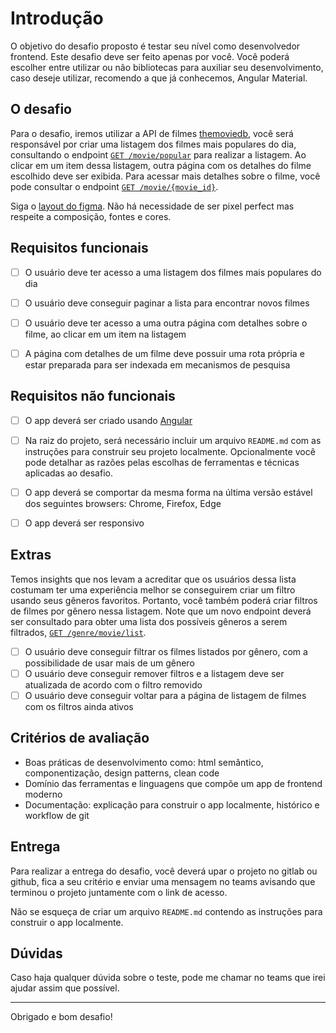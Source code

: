 # Introdução

O objetivo do desafio proposto é testar seu nível como desenvolvedor frontend. Este desafio deve ser feito apenas por você. Você poderá escolher entre utilizar ou não bibliotecas para auxiliar seu desenvolvimento, caso deseje utilizar, recomendo a que já conhecemos, Angular Material.

## O desafio

Para o desafio, iremos utilizar a API de filmes [themoviedb](https://developers.themoviedb.org/3/getting-started/introduction), você será responsável por criar uma listagem dos filmes mais populares do dia, consultando o endpoint  [`GET /movie/popular`](https://developers.themoviedb.org/3/movies/get-popular-movies) para realizar a listagem. Ao clicar em um item dessa listagem, outra página com os detalhes do filme escolhido deve ser exibida. Para acessar mais detalhes sobre o filme, você pode consultar o endpoint [`GET /movie/{movie_id}`](https://developers.themoviedb.org/3/movies/get-movie-details).

Siga o [layout do figma](https://www.figma.com/file/7O2kK5EYSFgyqNeWQyjWB3/Teste-Front-End-Homem-de-Ferro?t=LoiQ7RuDxtzH1pnj-1). Não há necessidade de ser pixel perfect mas respeite a composição, fontes e cores.

## Requisitos funcionais

* [ ] O usuário deve ter acesso a uma listagem dos filmes mais populares do dia

* [ ] O usuário deve conseguir paginar a lista para encontrar novos filmes

* [ ] O usuário deve ter acesso a uma outra página com detalhes sobre o filme, ao clicar em um item na listagem

* [ ] A página com detalhes de um filme deve possuir uma rota própria e estar preparada para ser indexada em mecanismos de pesquisa


## Requisitos não funcionais

* [ ] O app deverá ser criado usando [Angular](https://angular.io/)

* [ ] Na raiz do projeto, será necessário incluir um arquivo `README.md` com as instruções para construir seu projeto localmente. Opcionalmente você pode detalhar as razões pelas escolhas de ferramentas e técnicas aplicadas ao desafio.

* [ ] O app deverá se comportar da mesma forma na última versão estável dos seguintes browsers: Chrome, Firefox, Edge

* [ ] O app deverá ser responsivo

## Extras

Temos insights que nos levam a acreditar que os usuários dessa lista costumam ter uma experiência melhor se conseguirem criar um filtro usando seus gêneros favoritos. Portanto, você também poderá criar filtros de filmes por gênero nessa listagem. Note que um novo endpoint deverá ser consultado para obter uma lista dos possíveis gêneros a serem filtrados, [`GET /genre/movie/list`](https://developers.themoviedb.org/3/genres/get-movie-list).

* [ ] O usuário deve conseguir filtrar os filmes listados por gênero, com a possibilidade de usar mais de um gênero
* [ ] O usuário deve conseguir remover filtros e a listagem deve ser atualizada de acordo com o filtro removido
* [ ] O usuário deve conseguir voltar para a página de listagem de filmes com os filtros ainda ativos

## Critérios de avaliação

- Boas práticas de desenvolvimento como: html semântico, componentização, design patterns, clean code
- Domínio das ferramentas e linguagens que compõe um app de frontend moderno
- Documentação: explicação para construir o app localmente, histórico e workflow de git

## Entrega

Para realizar a entrega do desafio, você deverá upar o projeto no gitlab ou github, fica a seu critério e enviar uma mensagem no teams avisando que terminou o projeto juntamente com o link de acesso.

Não se esqueça de criar um arquivo `README.md` contendo as instruções para construir o app localmente.

## Dúvidas

Caso haja qualquer dúvida sobre o teste, pode me chamar no teams que irei ajudar assim que possível.

---
Obrigado e bom desafio!
